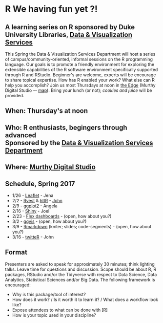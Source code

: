 # R We having fun yet ?!
## A learning series on R sponsored by Duke University Libraries, [Data & Visualization Services](http://library.duke.edu/data)
This Spring the Data & Visualization Services Department will host a series of campus/community-oriented, informal sessions on the R programming language.  Our goals is to promote a friendly environment for exploring the extensible capabilities of the R software environment specifically supported through R and RStudio.  Beginner's are welcome, experts will be encourage to share topical expertise.  How has R enabled your work?  What else can R help you accomplish?  Join us most Thursdays at noon in [the Edge](http://library.duke.edu/edge) (Murthy Digital Studio -- [map](http://library.duke.edu/edge/spaces)).  Bring your lunch (or not); *cookies and juice* will be provided.

## When:  Thursday's at noon

## Who:  R enthusiasts, begingers through advanced <br>Sponsored by the [Data & Visualization Services Department](http://library.duke.edu/data) 

## Where:  [Murthy Digital Studio](http://library.duke.edu/edge/spaces)

## Schedule, Spring 2017

* 1/26 - [Leaflet](https://rstudio.github.io/leaflet/) - Jena  
* 2/2 - [Rvest](https://blog.rstudio.org/2014/11/24/rvest-easy-web-scraping-with-r/) & [httR](https://github.com/hadley/httr/) - [John](https://github.com/libjohn)  
* 2/9 - [ggplot2](http://ggplot2.org/) - Angela  
* 2/16 - [Shiny](http://shiny.rstudio.com/) - Joel  
* 2/23 - [Flex dashboards](http://rmarkdown.rstudio.com/flexdashboard/)  - (open, how about you?)  
* 3/2 - [ggvis](http://ggvis.rstudio.com/) - (open, how about you?)  
* 3/9 - [Rmarkdown](http://rmarkdown.rstudio.com/) (kniter; slides; code-segments) - (open, how about you?)  
* 3/16 - [twitteR](https://www.r-bloggers.com/search/Twitter/) - John  

## Format
Presenters are asked to speak for approximately 30 minutes; think lighting talks.  Leave time for questions and discussion.  Scope should be about R, R packages, RStudio and/or the Tidyverse with respect to Data Science, Data Analytics, Statistical Sciences and/or Big Data.   The following framework is encouraged:  
* Why is this package/tool of interest?  
* How does it work?  /  Is it worth it to learn it?  / What does a workflow look like?  
* Expose attendees to what can be done with [R]  
* How is your topic used in your discipline?  

